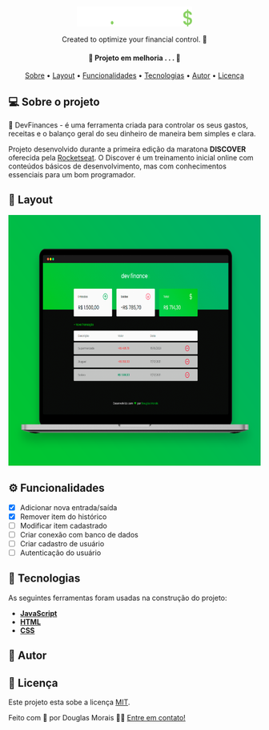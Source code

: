 <p align="center">
  <img src="assets/logo.svg" height="40" width="230" alt="Logo DevFinances" />
</p>

<p align="center">Created to optimize your financial control. 💸</p>

<div align="center">

</div>

<h4 align="center"> 
	🚧  Projeto em melhoria . . .  🚧
</h4>

<p align="center">
 <a href="#-sobre-o-projeto">Sobre</a> •
 <a href="#-layout">Layout</a> • 
 <a href="#-funcionalidades">Funcionalidades</a> •
 <a href="#-tecnologias">Tecnologias</a> • 
 <a href="#-autor">Autor</a> • 
 <a href="#-licença">Licença</a>
</p>

## 💻 Sobre o projeto

💸 DevFinances - é uma ferramenta criada para controlar os seus gastos, receitas e o balanço geral do seu dinheiro de maneira bem simples e clara.

Projeto desenvolvido durante a primeira edição da maratona **DISCOVER** oferecida pela [Rocketseat](https://app.rocketseat.com.br/discover).
O Discover é um treinamento inicial online com conteúdos básicos de desenvolvimento, mas com conhecimentos essenciais para um bom programador.

## 🎨 Layout

<p align="center">
    <img src="assets/banner.png" height="500"  alt="Logo DevFinances" />
</p>

## ⚙ Funcionalidades

- [x] Adicionar nova entrada/saída 
- [x] Remover item do histórico
- [ ] Modificar item cadastrado
- [ ] Criar conexão com banco de dados
- [ ] Criar cadastro de usuário
- [ ] Autenticação do usuário

## 🚀 Tecnologias

As seguintes ferramentas foram usadas na construção do projeto:

- **[JavaScript](https://javascript.info/js)**
- **[HTML](https://www.w3schools.com/html/html_intro.asp)**
- **[CSS](https://www.w3schools.com/css/css_intro.asp)**

## 🦸 Autor

## 📝 Licença

Este projeto esta sobe a licença [MIT](./LICENSE).

Feito com 💚 por Douglas Morais 👋🏽 [Entre em contato!](https://www.linkedin.com/in/douglasmorais)
